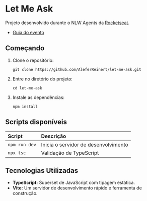 # Let Me Ask

Projeto desenvolvido durante o NLW Agents da [Rocketseat](https://github.com/Rocketseat).

- [Guia do evento](https://efficient-sloth-d85.notion.site/NLW-Agents-Guia-do-evento-21b395da57708061b24cc1aa48c0fb3a)

## Começando

1. Clone o repositório:
   ```
   git clone https://github.com/AleferReinert/let-me-ask.git
   ```
2. Entre no diretório do projeto:
   ```
   cd let-me-ask
   ```
3. Instale as dependências:
   ```
   npm install
   ```

## Scripts disponíveis

| Script        | Descrição                            |
| :------------ | :----------------------------------- |
| `npm run dev` | Inicia o servidor de desenvolvimento |
| `npx tsc`     | Validação de TypeScript              |

## Tecnologias Utilizadas

- **TypeScript:** Superset de JavaScript com tipagem estática.
- **Vite:** Um servidor de desenvolvimento rápido e ferramenta de construção.

